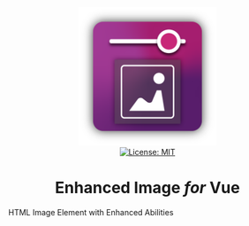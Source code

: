 <p align="center">
    <img
        src="https://raw.githubusercontent.com/plurid/enhanced-image/master/about/assets/identity/enhanced-image-logo.png"
        height="250px"
    >
    <br />
    <a
        target="_blank"
        href="https://github.com/plurid/enhanced-image/blob/master/LICENSE"
    >
        <img
            src="https://img.shields.io/badge/license-MIT-blue.svg?colorB=1380C3&style=for-the-badge"
            alt="License: MIT"
        >
    </a>
</p>



<h1 align="center">
    Enhanced Image <i>for</i> Vue
</h1>

HTML Image Element with Enhanced Abilities
